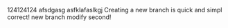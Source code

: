 124124124
afsdgasg
asfklafaslkgj
Creating a new branch is quick and simpl
correct!
new branch
modify second!